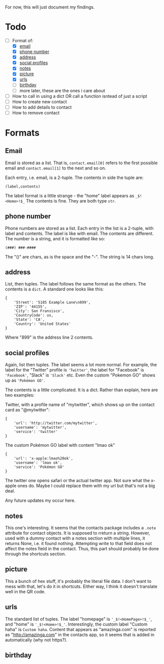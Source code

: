 For now, this will just document my findings.

# Todo
- [ ] Format of:
  - [x] [email](#Email)
  - [x] [phone number](#phone-number)
  - [x] [address](#address)
  - [x] [social profiles](#social-profiles)
  - [x] [notes](#notes)
  - [x] [picture](#picture)
  - [x] [urls](#urls)
  - [ ] [birthday](#birthday)
  - [ ] more later, these are the ones i care about
- [ ] How to call in using a dict OR call a function isntead of just a script
- [ ] How to create new contact
- [ ] How to add details to contact
- [ ] How to remove contact

# Formats
## Email
Email is stored as a list. That is, `contact.email[0]` refers to the first possible email and `contact.email[1]` to the next and so on.

Each entry, i.e. email, is a 2-tuple. The contents in side the tuple are:
```
(label,contents)
```
The label format is a little strange - the "home" label appears as `_$!<Home>!$_`
The contents is fine.
They are both type `str`.

## phone number
Phone numbers are stored as a list. Each entry in the list is a 2-tuple, with label and contents. The label is like with email. The contents are different. The number is a string, and it is formatted like so:
```
(###) ###-####
```
The "()" are chars, as is the space and the "-". The string is 14 chars long.
## address
List, then tuples. The label follows the same format as the others. The contents is a `dict`. 
A standard one looks like this:
```
{
    'Street': '5185 Example Lane\n899',
    'ZIP': '44155',
    'City': San Fransisco',
    'CountryCode': us,
    'State': 'CA',
    'Country': 'United States'
}
```
Where "899" is the address line 2 contents.

## social profiles
Again, list then tuples. The label seems a lot more normal. For example, the label for the "Twitter" profile is `'Twitter'`, the label for "Facebook" is `'Facebook'`, "Slack" is `'Slack'` etc. Even the custom "Pokemon GO" shows up as `'Pokémon GO'`.

The contents is a little complicated. It is a dict. Rather than explain, here are two examples:

Twitter, with a profile name of "mytwitter", which shows up on the contact card as "@mytwitter":

```
{
    'url': 'http://twitter.com/mytwitter',
    'username': 'mytwitter',
    'service': 'twitter'
}
```

The custom Pokémon GO label with content "lmao ok"
```
{
    'url': 'x-apple:lmao%20ok',
    'username': 'lmao ok',
    'service': 'Pokémon GO'
}
```
The twitter one opens safari or the actual twitter app. Not sure what the x-apple ones do. Maybe I could replace them with my url but that's not a big deal.

Any future updates my occur here.

## notes
This one's interesting. It seems that the contacts package includes a `.note` attribute for contact objects. It is supposed to rreturn a string. However, used with a dummy contact with a notes section with multiple lines, it returns None, i.e. it found nothing. Attempting write to that field does not affect the notes field in the contact. Thus, this part should probably be done through the shortcuts section.
## picture
This a bunch of hex stuff, it's probably the literal file data. I don't want to mess with that, let's do it in shortcuts. Either way, I think it doesn't translate well in the QR code. 
## urls
The standard list of tuples. The label "homepage" is `'_$!<HomePage>!$_'`, and "home" is `'_$!<Home>!$_'`. Interestingly, the custom label "Custom haha" is `Custom haha`. Content that appears as "amazinga.com" is reported as "http://amazinga.com" in the contacts app, so it seems that is added in automatically (why not https?).
## birthday
